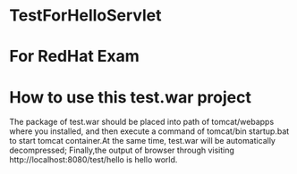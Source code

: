 # TestForHelloServlet 
# For RedHat Exam
# How to use this test.war project
The package of test.war should be placed into path of tomcat/webapps where you installed, and then execute a command of tomcat/bin startup.bat to start tomcat container.At the same time, test.war will be automatically decompressed; Finally,the output of browser through visiting http://localhost:8080/test/hello is hello world.
